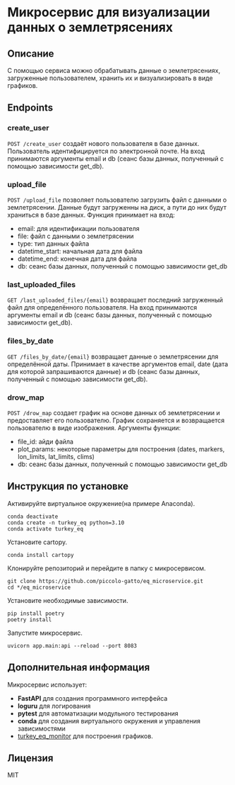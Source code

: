 # Микросервис для визуализации данных о землетрясениях
## Описание
С помощью сервиса можно обрабатывать данные о землетрясениях, загруженные пользователем, хранить их и визуализировать в виде графиков.

## Endpoints
### create_user
`POST /create_user` создаёт нового пользователя в базе данных. Пользователь идентифицируется по электронной почте.
На вход принимаются аргументы email и db (сеанс базы данных, полученный с помощью зависимости get_db).
### upload_file
`POST /upload_file` позволяет пользователю загрузить файл с данными о землетрясении. Данные будут загруженны на диск, а пути до них будут храниться в базе данных.
Функция принимает на вход:
- email: для идентификации пользователя
- file: файл с данными о землетрясении
- type: тип данных файла
- datetime_start: начальная дата для файла
- datetime_end: конечная дата для файла
- db: сеанс базы данных, полученный с помощью зависимости get_db
### last_uploaded_files
`GET /last_uploaded_files/{email}` возвращает последний загруженный файл для определённого пользователя. На вход принимаются аргументы email и db (сеанс базы данных, полученный с помощью зависимости get_db). 
### files_by_date
`GET /files_by_date/{email}` возвращает данные о землетрясении для определённой даты. Принимает в качестве аргументов email, date (дата для которой запрашиваются данные) и db (сеанс базы данных, полученный с помощью зависимости get_db).
### drow_map
`POST /drow_map` создает график на основе данных об землетрясении и предоставляет его пользователю. График сохраняется и возвращается пользователю в виде изображения. Аргументы функции:
- file_id: айди файла
- plot_params: некоторые параметры для построения (dates, markers, lon_limits, lat_limits, clims)
- db: сеанс базы данных, полученный с помощью зависимости get_db

## Инструкция по установке
Активируйте виртуальное окружение(на примере Anaconda).
```
conda deactivate
conda create -n turkey_eq python=3.10
conda activate turkey_eq
```
Установите cartopy.
```
conda install cartopy
```
Клонируйте репозиторий и перейдите в папку с микросервисом.
```
git clone https://github.com/piccolo-gatto/eq_microservice.git
cd */eq_microservice
```
Установите необходимые зависимости.
```
pip install poetry
poetry install
```
Запустите микросервис.
```
uvicorn app.main:api --reload --port 8083
```
## Дополнительная информация
Микросервис использует:
- **FastAPI** для создания программного интерфейса
- **loguru** для логирования
- **pytest** для автоматизации модульного тестирования
- **conda** для создания виртуального окружения и управления зависимостями
- [turkey_eq_monitor](https://github.com/dzhoshua/turkey_eq_monitor.git) для построения графиков.

## Лицензия
MIT
